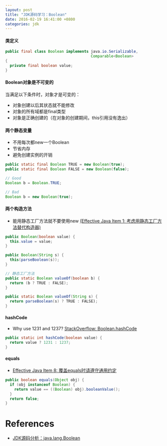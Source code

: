 ```yaml
---
layout: post
title: "JDK源码学习：Boolean"
date: 2016-02-19 16:41:00 +0800
categories: jdk
---
```

#### 类定义

~~~java
public final class Boolean implements java.io.Serializable,
                                      Comparable<Boolean>
{
  private final boolean value;
}
~~~

#### Boolean对象是不可变的
当满足以下条件时，对象才是可变的：

* 对象创建以后其状态就不能修改
* 对象的所有域都是final类型
* 对象是正确创建的（在对象的创建期间，this引用没有逸出）


#### 两个静态变量

* 不用每次都new一个Boolean
* 节省内存
* 避免创建实例的开销

~~~java
public static final Boolean TRUE = new Boolean(true);
public static final Boolean FALSE = new Boolean(false);

// Good
Boolean b = Boolean.TRUE;

// Bad
Boolean b = new Boolean(true);
~~~

#### 两个构造方法
* 能用静态工厂方法就不要使用new [(Effective Java Item 1: 考虑用静态工厂方法替代构造器)](http://willseeyou.github.io/effective-java/2016/01/25/effective-java-1.html)

~~~java
public Boolean(boolean value) {
  this.value = value;
}

public Boolean(String s) {
  this(parseBoolean(s));
}

// 静态工厂方法
public static Boolean valueOf(boolean b) {
  return (b ? TRUE : FALSE);
}

public static Boolean valueOf(String s) {
  return parseBoolean(s) ? TRUE : FALSE);
}
~~~

#### hashCode
* Why use 1231 and 1237? [StackOverflow: Boolean.hashCode](http://stackoverflow.com/questions/3912303/boolean-hashcode)

~~~java
public static int hashCode(boolean value) {
  return value ? 1231 : 1237;
}
~~~

#### equals
* [Effective Java Item 8: 覆盖equals时请遵守通用约定](http://willseeyou.github.io/effective-java/2016/02/03/effective-java-8.html)

~~~java
public boolean equals(Object obj) {
  if (obj instanceof Boolean) {
    return value == ((Boolean) obj).booleanValue();
  }
  return false;
}
~~~

# References
* [JDK源码分析：java.lang.Boolean](http://www.liaoxuefeng.com/article/0013738760210200c0b2b12da1c470a8d771dc7f218e89d000)
